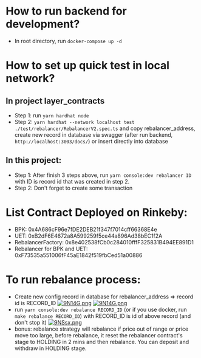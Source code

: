 # How to run backend for development?
+ In root directory, run `docker-compose up -d`

# How to set up quick test in local network?
## In project layer_contracts
  + Step 1: run `yarn hardhat node`
  + Step 2:  `yarn hardhat --network localhost test ./test/rebalancer/RebalancerV2.spec.ts` and copy rebalancer_address, create new record in database via swagger (after run backend, `http://localhost:3003/docs/`) or insert directly into database

## In this project: 
  + Step 1: After finish 3 steps above, run `yarn console:dev rebalancer ID` with ID is record id that was created in step 2.
  + Step 2: Don't forget to create some transaction
    



# List Contract Deployed on Rinkeby:
  + BPK: 0x4A686cF96e7fDE2DEB21f347f7014cff66368E4e
  + UET: 0xB2dF6E4672a8A599259f5ce44a896Ad38bEC1f2A
  + RebalancerFactory: 0x8e402538fCb0c284010fffF325831B494EE891D1
  + Rebalancer for BPK and UET: 0xF73535a551006fF45aE1842f519fbCed51a00886

# To run rebalance process:
  + Create new config record in database for rebalancer_address => record id is RECORD_ID
  [![9N14G.png](https://i.im.ge/2021/08/11/9NOYL.png)](https://im.ge/i/9NOYL)
  [![9N14G.png](https://i.im.ge/2021/08/11/9N14G.png)](https://im.ge/i/9N14G)
  + run `yarn console:dev rebalance RECORD_ID` (or if you use docker, run `make rebalance RECORD_ID`) with RECORD_ID is id of above record (and don't stop it)
  [![9NSsx.png](https://i.im.ge/2021/08/11/9NSsx.png)](https://im.ge/i/9NSsx)
  + bonus: rebalance strategy will rebalance if price out of range or price move too large, before rebalance, it reset the rebalancer contract's stage to HOLDING in 2 mins and then rebalance. You can deposit and withdraw in HOLDING stage.
